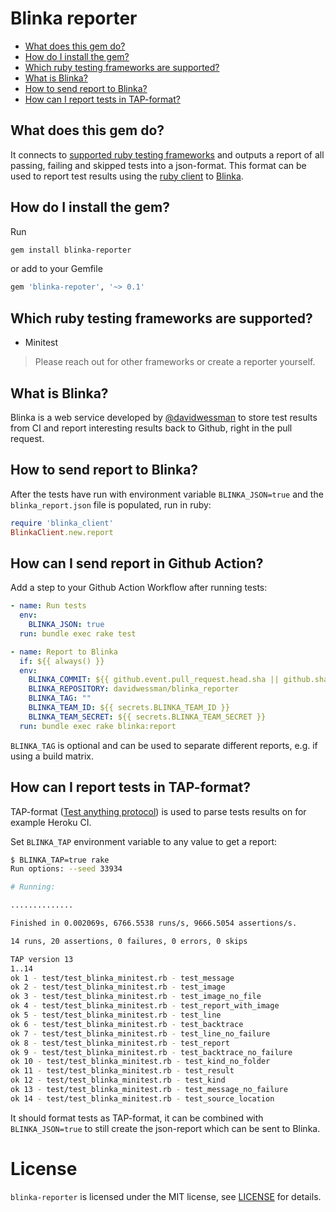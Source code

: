 # Blinka reporter

- [What does this gem do?](#what-does-this-gem-do)
- [How do I install the gem?](#how-do-i-install-the-gem)
- [Which ruby testing frameworks are supported?](#which-ruby-testing-frameworks-are-supported)
- [What is Blinka?](#what-is-blinka)
- [How to send report to Blinka?](#how-to-send-report-to-blinka)
- [How can I report tests in TAP-format?](#how-can-i-report-tests-in-tap-format)

## What does this gem do?

It connects to [supported ruby testing frameworks](#which-ruby-testing-frameworks-are-supported) and outputs a report of all passing, failing and skipped tests into a json-format. This format can be used to report test results using the [ruby client](#how-to-send-report-to-blinka) to [Blinka](#what-is-blinka).

## How do I install the gem?

Run

```sh
gem install blinka-reporter
```

or add to your Gemfile

```ruby
gem 'blinka-repoter', '~> 0.1'
```

## Which ruby testing frameworks are supported?

- Minitest

> Please reach out for other frameworks or create a reporter yourself.

## What is Blinka?

Blinka is a web service developed by [@davidwessman](https://github.com/davidwessman) to store test results from CI and report interesting results back to Github, right in the pull request.

## How to send report to Blinka?

After the tests have run with environment variable `BLINKA_JSON=true` and the `blinka_report.json` file is populated, run in ruby:

```ruby
require 'blinka_client'
BlinkaClient.new.report
```

## How can I send report in Github Action?

Add a step to your Github Action Workflow after running tests:

```yaml
- name: Run tests
  env:
    BLINKA_JSON: true
  run: bundle exec rake test

- name: Report to Blinka
  if: ${{ always() }}
  env:
    BLINKA_COMMIT: ${{ github.event.pull_request.head.sha || github.sha }}
    BLINKA_REPOSITORY: davidwessman/blinka_reporter
    BLINKA_TAG: ""
    BLINKA_TEAM_ID: ${{ secrets.BLINKA_TEAM_ID }}
    BLINKA_TEAM_SECRET: ${{ secrets.BLINKA_TEAM_SECRET }}
  run: bundle exec rake blinka:report
```

`BLINKA_TAG` is optional and can be used to separate different reports, e.g. if using a build matrix.

## How can I report tests in TAP-format?

TAP-format ([Test anything protocol](https://testanything.org)) is used to parse tests results on for example Heroku CI.

Set `BLINKA_TAP` environment variable to any value to get a report:

```sh
$ BLINKA_TAP=true rake
Run options: --seed 33934

# Running:

..............

Finished in 0.002069s, 6766.5538 runs/s, 9666.5054 assertions/s.

14 runs, 20 assertions, 0 failures, 0 errors, 0 skips

TAP version 13
1..14
ok 1 - test/test_blinka_minitest.rb - test_message
ok 2 - test/test_blinka_minitest.rb - test_image
ok 3 - test/test_blinka_minitest.rb - test_image_no_file
ok 4 - test/test_blinka_minitest.rb - test_report_with_image
ok 5 - test/test_blinka_minitest.rb - test_line
ok 6 - test/test_blinka_minitest.rb - test_backtrace
ok 7 - test/test_blinka_minitest.rb - test_line_no_failure
ok 8 - test/test_blinka_minitest.rb - test_report
ok 9 - test/test_blinka_minitest.rb - test_backtrace_no_failure
ok 10 - test/test_blinka_minitest.rb - test_kind_no_folder
ok 11 - test/test_blinka_minitest.rb - test_result
ok 12 - test/test_blinka_minitest.rb - test_kind
ok 13 - test/test_blinka_minitest.rb - test_message_no_failure
ok 14 - test/test_blinka_minitest.rb - test_source_location
```

It should format tests as TAP-format, it can be combined with `BLINKA_JSON=true` to still create the json-report which can be sent to Blinka.

# License

`blinka-reporter` is licensed under the MIT license, see [LICENSE](LICENSE) for details.
